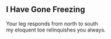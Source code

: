 I Have Gone Freezing
--------------------
Your leg responds from north to south  
my eloquent toe relinquishes you always.  
